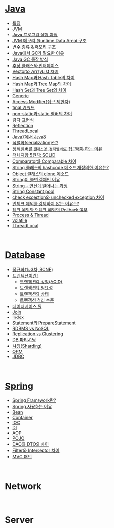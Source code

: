 <br />

# [Java](https://github.com/hyerin6/TIL/tree/main/Interview/Java)     
* [특징](https://github.com/hyerin6/TIL/tree/main/Interview/Java#특징)    
* [JVM](https://github.com/hyerin6/TIL/tree/main/Interview/Java#jvm)   
* [Java 프로그램 실행 과정](https://github.com/hyerin6/TIL/tree/main/Interview/Java#java-프로그램-실행-과정)   
* [JVM 메모리 (Runtime Data Area) 구조](https://github.com/hyerin6/TIL/tree/main/Interview/Java#jvm-메모리-runtime-data-area-구조)   
* [변수 종류 & 메모리 구조](https://github.com/hyerin6/TIL/tree/main/Interview/Java#변수-종류--메모리-구조)    
* [Java에서 GC가 필요한 이유](https://github.com/hyerin6/TIL/tree/main/Interview/Java#java에서-gc가-필요한-이유)   
* [Java GC 동작 방식](https://github.com/hyerin6/TIL/tree/main/Interview/Java#java-gc-동작-방식)   
* [추상 클래스와 인터페이스](https://github.com/hyerin6/TIL/tree/main/Interview/Java#추상-클래스와-인터페이스)   
* [Vector와 ArrayList 차이](https://github.com/hyerin6/TIL/tree/main/Interview/Java#vector와-arraylist-차이)   
* [Hash Map과 Hash Table의 차이](https://github.com/hyerin6/TIL/tree/main/Interview/Java#hash-map과-hash-table의-차이)     
* [Hash Map과 Tree Map의 차이](https://github.com/hyerin6/TIL/tree/main/Interview/Java#hash-map과-tree-map의-차이)      
* [Hash Set과 Tree Set의 차이](https://github.com/hyerin6/TIL/tree/main/Interview/Java#hash-set과-tree-set의-차이)   
* [Generic](https://github.com/hyerin6/TIL/tree/main/Interview/Java#generic)   
* [Access Modifier(접근 제한자)](https://github.com/hyerin6/TIL/tree/main/Interview/Java#access-modifier접근-제한자)   
* [final 키워드](https://github.com/hyerin6/TIL/tree/main/Interview/Java#final-키워드)    
* [non-static과 static 멤버의 차이](https://github.com/hyerin6/TIL/tree/main/Interview/Java#non-static과-static-멤버의-차이)    
* [람다 표현식](https://github.com/hyerin6/TIL/tree/main/Interview/Java#람다-표현식)    
* [Reflection](https://github.com/hyerin6/TIL/tree/main/Interview/Java#reflection)     
* [ThreadLocal](https://github.com/hyerin6/TIL/tree/main/Interview/Java#threadLocal)     
* [Java7에서 Java8](https://github.com/hyerin6/TIL/tree/main/Interview/Java#java7에서-java8)     
* [직렬화(serialization)란?](https://github.com/hyerin6/TIL/tree/main/Interview/Java#직렬화serialization란)     
* [정적멤버를 `클래스명.정적멤버`로 접근해야 하는 이유](https://github.com/hyerin6/TIL/tree/main/Interview/Java#정적멤버를-클래스명정적멤버로-접근해야-하는-이유)     
* [객체지향 5원칙: SOLID](https://github.com/hyerin6/TIL/tree/main/Interview/Java#객체지향-5원칙-solid)    
* [Comparator와 Comparable 차이](https://github.com/hyerin6/TIL/tree/main/Interview/Java#comparator와-comparable-차이)    
* [String 클래스의 hashcode 메소드 재정의한 이유는?](https://github.com/hyerin6/TIL/tree/main/Interview/Java#string-클래스의-hashcode-메소드-재정의한-이유는)    
* [Object 클래스의 clone 메소드](https://github.com/hyerin6/TIL/tree/main/Interview/Java#object-클래스의-clone-메소드)    
* [String이 불변 객체인 이유](https://github.com/hyerin6/TIL/tree/main/Interview/Java#string이-불변-객체인-이유)    
* [String `+` 연산이 일어나는 과정](https://github.com/hyerin6/TIL/tree/main/Interview/Java#string--연산이-일어나는-과정)    
* [String Constant pool](https://github.com/hyerin6/TIL/tree/main/Interview/Java#string-constant-pool)    
* [check exception와 unchecked exception 차이](https://github.com/hyerin6/TIL/tree/main/Interview/Java#check-exception와-unchecked-exception-차이)    
* [언체크 예외를 강제하지 않는 이유는?](https://github.com/hyerin6/TIL/tree/main/Interview/Java#언체크-예외를-강제하지-않는-이유는)    
* [체크 예외와 언체크 예외의 Rollback 여부](https://github.com/hyerin6/TIL/tree/main/Interview/Java#체크-예외와-언체크-예외의-rollback-여부)    
* [Process & Thread](https://github.com/hyerin6/TIL/tree/main/Interview/Java#process--thread)  
* [volatile](https://github.com/hyerin6/TIL/tree/main/Interview/Java#volatile)  
* [ThreadLocal](https://github.com/hyerin6/TIL/tree/main/Interview/Java#threadLocal)  


<br />


# [Database](https://github.com/hyerin6/TIL/tree/main/Interview/Database) 
* [정규화(1~3차, BCNF)](https://github.com/hyerin6/TIL/tree/main/Interview/Database#정규화13차-bcnf)
* [트랜잭션이란?](https://github.com/hyerin6/TIL/tree/main/Interview/Database#트랜잭션이란) 
    - [트랜잭션의 성질(ACID)](https://github.com/hyerin6/TIL/tree/main/Interview/Database#트랜잭션의-성질-acid) 
    - [트랜잭션의 필요성](https://github.com/hyerin6/TIL/tree/main/Interview/Database#트랜잭션의-필요성) 
    - [트랜잭션의 상태](https://github.com/hyerin6/TIL/tree/main/Interview/Database#트랜잭션의-상태) 
    - [트랜잭션 격리 수준](https://github.com/hyerin6/TIL/tree/main/Interview/Database#트랜잭션-격리-수준) 
* [데이터베이스 풀](https://github.com/hyerin6/TIL/tree/main/Interview/Database#데이터베이스-풀)
* [Join](https://github.com/hyerin6/TIL/tree/main/Interview/Database#join)
* [Index](https://github.com/hyerin6/TIL/tree/main/Interview/Database#index)
* [Statement와 PrepareStatement](https://github.com/hyerin6/TIL/tree/main/Interview/Database#statement와-preparestatement)
* [RDBMS vs NoSQL](https://github.com/hyerin6/TIL/tree/main/Interview/Database#rdbms-vs-nosql)
* [Replication vs Clustering](https://github.com/hyerin6/TIL/tree/main/Interview/Database#replication-vs-clustering)  
* [DB 파티셔닝](https://github.com/hyerin6/TIL/tree/main/Interview/Database#db-파티셔닝)
* [샤딩(Sharding)](https://github.com/hyerin6/TIL/tree/main/Interview/Database#샤딩sharding)
* [ORM](https://github.com/hyerin6/TIL/tree/main/Interview/Database#orm)
* [JDBC](https://github.com/hyerin6/TIL/tree/main/Interview/Database#jdbc)

<br />

# [Spring]()    
* [Spring Framework란?]()
* [Spring 사용하는 이유]()
* [Bean]()
* [Container]()
* [IOC]()
* [DI]()
* [AOP]()
* [POJO]()
* [DAO와 DTO의 차이]()
* [Filter와 Interceptor 차이]()
* [MVC 패턴]()

<br />

# Network 

<br />

# Server 

<br />

